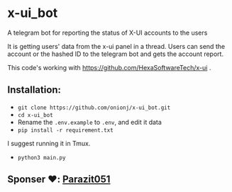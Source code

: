 # x-ui_bot
A telegram bot for reporting the status of X-UI accounts to the users

It is getting users' data from the x-ui panel in a thread. Users can send the account or the hashed ID to the telegram bot and gets the account report. 

This code's working with https://github.com/HexaSoftwareTech/x-ui .

## Installation:

* `git clone https://github.com/onionj/x-ui_bot.git`
* `cd x-ui_bot`
* Rename the `.env.example` to `.env`, and edit it data
* `pip install -r requirement.txt`

I suggest running it in Tmux.

* `python3 main.py`

## Sponser ❤️: [Parazit051](https://t.me/Parazit051)
